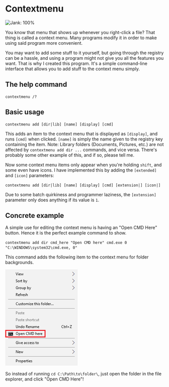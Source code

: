 # Contextmenu
![Jank: 100%](https://img.shields.io/badge/Jank-100%25-red.svg)

You know that menu that shows up whenever you right-click a file? That thing is called a context menu. Many programs modify it in order to make using said program more convenient.

You may want to add some stuff to it yourself, but going through the registry can be a hassle, and using a program might not give you all the features you want. That is why I created this program. It's a simple command-line interface that allows you to add stuff to the context menu simply.
## The help command
```batch
contextmenu /?
```

## Basic usage
```batch
contextmenu add [dir|lib] [name] [display] [cmd]
```
This adds an item to the context menu that is displayed as `[display]`, and runs `[cmd]` when clicked. `[name]` is simply the name given to the registry key containing the item.
Note: Library folders (Documents, Pictures, etc.) are not affected by `contextmenu add dir ...` commands, and vice versa. There's probably some other example of this, and if so, please tell me.

Now some context menu items only appear when you're holding `shift`, and some even have icons. I have implemented this by adding the `[extended]` and `[icon]` parameters:
```batch
contextmenu add [dir|lib] [name] [display] [cmd] [extension|] [icon|]
```
Due to some batch quirkiness and programmer laziness, the `[extension]` parameter only does anything if its value is `1`.

## Concrete example
A simple use for editing the context menu is having an "Open CMD Here" button. Hence it is the perfect example command to show.
```batch
contextmenu add dir cmd_here "Open CMD here" cmd.exe 0 "C:\WINDOWS\system32\cmd.exe, 0"
```
This command adds the following item to the context menu for folder backgrounds.

![Error: Image failed to load](https://raw.githubusercontent.com/Scripter17/batch-shenanigans/master/assets/context1.png)

So instead of running `cd C:\Path\to\folder\`, just open the folder in the file explorer, and click "Open CMD Here"!